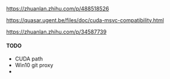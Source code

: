 https://zhuanlan.zhihu.com/p/488518526

https://quasar.ugent.be/files/doc/cuda-msvc-compatibility.html

https://zhuanlan.zhihu.com/p/34587739



#### TODO

- CUDA path
- Win10 git proxy
- 